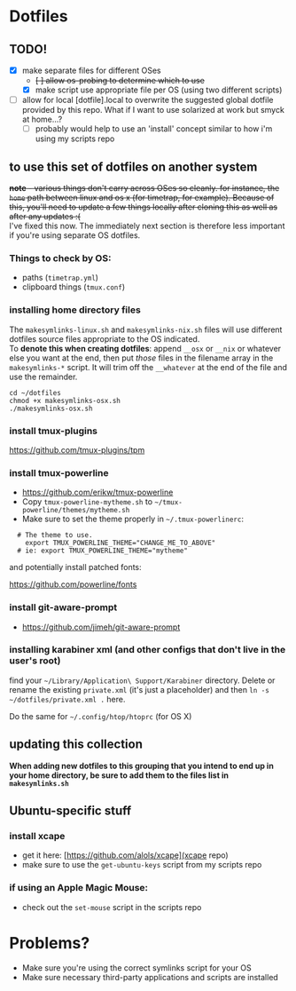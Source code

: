 # Dotfiles

## TODO!

- [X] make separate files for different OSes
    - ~~[ ] allow os-probing to determine which to use~~
    - [X] make script use appropriate file per OS (using two different scripts)
- [ ] allow for local [dotfile].local to overwrite the suggested global dotfile
  provided by this repo. What if I want to use solarized at work but smyck at
  home...?
    - [ ] probably would help to use an 'install' concept similar to how i'm
      using my scripts repo

## to use this set of dotfiles on another system

~~**note** - various things don't carry across OSes so cleanly. for instance, the `home` path between linux and os x (for timetrap, for example). Because of this, you'll need to update a few things locally after cloning this as well as after any updates :(~~  
I've fixed this now. The immediately next section is therefore less important if you're
using separate OS dotfiles.

### Things to check by OS:

- paths (`timetrap.yml`)
- clipboard things (`tmux.conf`)

### installing home directory files

The `makesymlinks-linux.sh` and `makesymlinks-nix.sh` files will use different dotfiles
source files appropriate to the OS indicated.  
To **denote this when creating dotfiles**: append `__osx` or `__nix` or whatever else
you want at the end, then put _those_ files in the filename array in the `makesymlinks-*`
script. It will trim off the `__whatever` at the end of the file and use the remainder.

```
cd ~/dotfiles
chmod +x makesymlinks-osx.sh
./makesymlinks-osx.sh
```

### install tmux-plugins

https://github.com/tmux-plugins/tpm

### install tmux-powerline

- https://github.com/erikw/tmux-powerline
- Copy `tmux-powerline-mytheme.sh` to `~/tmux-powerline/themes/mytheme.sh`
- Make sure to set the theme properly in `~/.tmux-powerlinerc`:  
```
  # The theme to use.
    export TMUX_POWERLINE_THEME="CHANGE_ME_TO_ABOVE"
  # ie: export TMUX_POWERLINE_THEME="mytheme"
```

and potentially install patched fonts:

https://github.com/powerline/fonts

### install git-aware-prompt

- https://github.com/jimeh/git-aware-prompt


### installing karabiner xml (and other configs that don't live in the user's root)

find your `~/Library/Application\ Support/Karabiner` directory. Delete or rename
the existing `private.xml` (it's just a placeholder) and then `ln -s
~/dotfiles/private.xml .` here.

Do the same for `~/.config/htop/htoprc` (for OS X)

## updating this collection

**When adding new dotfiles to this grouping that you intend to end up in your
home directory, be sure to add them to the files list in `makesymlinks.sh`**

## Ubuntu-specific stuff

### install xcape

- get it here: [https://github.com/alols/xcape](xcape repo)
- make sure to use the `get-ubuntu-keys` script from my scripts repo

### if using an Apple Magic Mouse:

- check out the `set-mouse` script in the scripts repo

# Problems?

- Make sure you're using the correct symlinks script for your OS
- Make sure necessary third-party applications and scripts are installed

